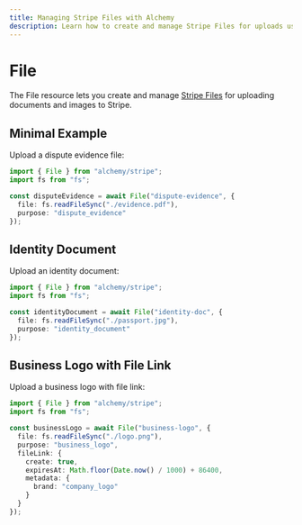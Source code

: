 ```yaml
---
title: Managing Stripe Files with Alchemy
description: Learn how to create and manage Stripe Files for uploads using Alchemy.
---
```


# File

The File resource lets you create and manage [Stripe Files](https://stripe.com/docs/api/files) for uploading documents and images to Stripe.

## Minimal Example

Upload a dispute evidence file:

```ts
import { File } from "alchemy/stripe";
import fs from "fs";

const disputeEvidence = await File("dispute-evidence", {
  file: fs.readFileSync("./evidence.pdf"),
  purpose: "dispute_evidence"
});
```

## Identity Document

Upload an identity document:

```ts
import { File } from "alchemy/stripe";
import fs from "fs";

const identityDocument = await File("identity-doc", {
  file: fs.readFileSync("./passport.jpg"),
  purpose: "identity_document"
});
```

## Business Logo with File Link

Upload a business logo with file link:

```ts
import { File } from "alchemy/stripe";
import fs from "fs";

const businessLogo = await File("business-logo", {
  file: fs.readFileSync("./logo.png"),
  purpose: "business_logo",
  fileLink: {
    create: true,
    expiresAt: Math.floor(Date.now() / 1000) + 86400,
    metadata: {
      brand: "company_logo"
    }
  }
});
```
